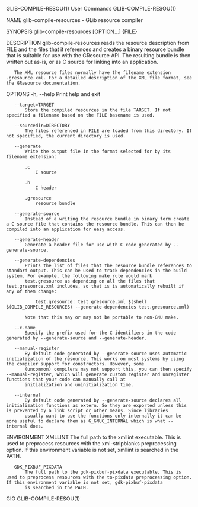 GLIB-COMPILE-RESOU(1)                                                                         User Commands                                                                         GLIB-COMPILE-RESOU(1)

NAME
       glib-compile-resources - GLib resource compiler

SYNOPSIS
       glib-compile-resources [OPTION...] {FILE}

DESCRIPTION
       glib-compile-resources reads the resource description from FILE and the files that it references and creates a binary resource bundle that is suitable for use with the GResource API. The
       resulting bundle is then written out as-is, or as C source for linking into an application.

       The XML resource files normally have the filename extension .gresource.xml. For a detailed description of the XML file format, see the GResource documentation.

OPTIONS
       -h, --help
           Print help and exit

       --target=TARGET
           Store the compiled resources in the file TARGET. If not specified a filename based on the FILE basename is used.

       --sourcedir=DIRECTORY
           The files referenced in FILE are loaded from this directory. If not specified, the current directory is used.

       --generate
           Write the output file in the format selected for by its filename extension:

           .c
               C source

           .h
               C header

           .gresource
               resource bundle

       --generate-source
           Instead of a writing the resource bundle in binary form create a C source file that contains the resource bundle. This can then be compiled into an application for easy access.

       --generate-header
           Generate a header file for use with C code generated by --generate-source.

       --generate-dependencies
           Prints the list of files that the resource bundle references to standard output. This can be used to track dependencies in the build system. For example, the following make rule would mark
           test.gresource as depending on all the files that test.gresource.xml includes, so that is is automatically rebuilt if any of them change:

               test.gresource: test.gresource.xml $(shell $(GLIB_COMPILE_RESOURCES) --generate-dependencies test.gresource.xml)

           Note that this may or may not be portable to non-GNU make.

       --c-name
           Specify the prefix used for the C identifiers in the code generated by --generate-source and --generate-header.

       --manual-register
           By default code generated by --generate-source uses automatic initialization of the resource. This works on most systems by using the compiler support for constructors. However, some
           (uncommon) compilers may not support this, you can then specify --manual-register, which will generate custom register and unregister functions that your code can manually call at
           initialization and uninitialization time.

       --internal
           By default code generated by --generate-source declares all initialization functions as extern. So they are exported unless this is prevented by a link script or other means. Since libraries
           usually want to use the functions only internally it can be more useful to declare them as G_GNUC_INTERNAL which is what --internal does.

ENVIRONMENT
       XMLLINT
           The full path to the xmllint executable. This is used to preprocess resources with the xml-stripblanks preprocessing option. If this environment variable is not set, xmllint is searched in
           the PATH.

       GDK_PIXBUF_PIXDATA
           The full path to the gdk-pixbuf-pixdata executable. This is used to preprocess resources with the to-pixdata preprocessing option. If this environment variable is not set, gdk-pixbuf-pixdata
           is searched in the PATH.

GIO                                                                                                                                                                                 GLIB-COMPILE-RESOU(1)

